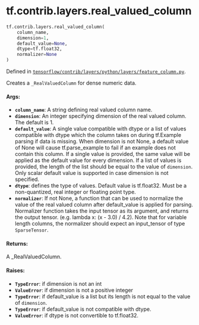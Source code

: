 <div itemscope itemtype="http://developers.google.com/ReferenceObject">
<meta itemprop="name" content="tf.contrib.layers.real_valued_column" />
<meta itemprop="path" content="Stable" />
</div>

# tf.contrib.layers.real_valued_column

``` python
tf.contrib.layers.real_valued_column(
    column_name,
    dimension=1,
    default_value=None,
    dtype=tf.float32,
    normalizer=None
)
```



Defined in [`tensorflow/contrib/layers/python/layers/feature_column.py`](/code/stable/tensorflow/contrib/layers/python/layers/feature_column.py).

Creates a `_RealValuedColumn` for dense numeric data.

#### Args:

* <b>`column_name`</b>: A string defining real valued column name.
* <b>`dimension`</b>: An integer specifying dimension of the real valued column.
    The default is 1.
* <b>`default_value`</b>: A single value compatible with dtype or a list of values
    compatible with dtype which the column takes on during tf.Example parsing
    if data is missing. When dimension is not None, a default value of None
    will cause tf.parse_example to fail if an example does not contain this
    column. If a single value is provided, the same value will be applied as
    the default value for every dimension. If a list of values is provided,
    the length of the list should be equal to the value of `dimension`.
    Only scalar default value is supported in case dimension is not specified.
* <b>`dtype`</b>: defines the type of values. Default value is tf.float32. Must be a
    non-quantized, real integer or floating point type.
* <b>`normalizer`</b>: If not None, a function that can be used to normalize the value
    of the real valued column after default_value is applied for parsing.
    Normalizer function takes the input tensor as its argument, and returns
    the output tensor. (e.g. lambda x: (x - 3.0) / 4.2). Note that for
    variable length columns, the normalizer should expect an input_tensor of
    type `SparseTensor`.

#### Returns:

A _RealValuedColumn.

#### Raises:

* <b>`TypeError`</b>: if dimension is not an int
* <b>`ValueError`</b>: if dimension is not a positive integer
* <b>`TypeError`</b>: if default_value is a list but its length is not equal to the
    value of `dimension`.
* <b>`TypeError`</b>: if default_value is not compatible with dtype.
* <b>`ValueError`</b>: if dtype is not convertible to tf.float32.